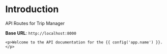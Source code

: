 # Introduction

API Routes for Trip Manager

<aside>
    <strong>Base URL</strong>: <code>http://localhost:8000</code>
</aside>

    <p>Welcome to the API documentation for the {{ config('app.name') }}.</p>


